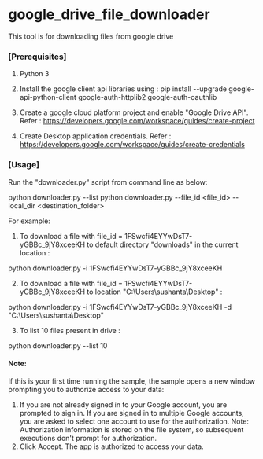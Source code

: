 # google_drive_file_downloader
This tool is for downloading files from google drive

### [Prerequisites]
1. Python 3

2. Install the google client api libraries using :
pip install --upgrade google-api-python-client google-auth-httplib2 google-auth-oauthlib

3. Create a google cloud platform project and enable "Google Drive API". Refer :
https://developers.google.com/workspace/guides/create-project

4. Create Desktop application credentials. Refer :
https://developers.google.com/workspace/guides/create-credentials

### [Usage]
 
Run the "downloader.py" script from command line as below:

python downloader.py --list <size>
python downloader.py --file_id <file_id> --local_dir <destination_folder>

For example:
1. To download a file with file_id = 1FSwcfi4EYYwDsT7-yGBBc_9jY8xceeKH to default directory "downloads" in the current location : 

python downloader.py -i 1FSwcfi4EYYwDsT7-yGBBc_9jY8xceeKH

2. To download a file with file_id = 1FSwcfi4EYYwDsT7-yGBBc_9jY8xceeKH to location "C:\Users\sushanta\Desktop" :

python downloader.py -i 1FSwcfi4EYYwDsT7-yGBBc_9jY8xceeKH -d "C:\Users\sushanta\Desktop"

3. To list 10 files present in drive :

python downloader.py --list 10

#### Note:
If this is your first time running the sample, the sample opens a new window prompting you to authorize access to your data:

1. If you are not already signed in to your Google account, you are prompted to sign in. 
   If you are signed in to multiple Google accounts, you are asked to select one account to use for the authorization.
   Note: Authorization information is stored on the file system, so subsequent executions don't prompt for authorization.
2. Click Accept. The app is authorized to access your data.
